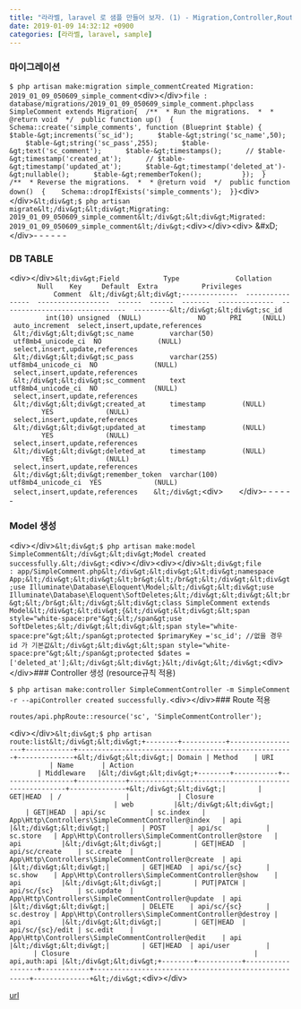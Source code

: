 ```yaml
---
title: "라라벨, laravel 로 샘플 만들어 보자. (1) - Migration,Controller,Route"
date: 2019-01-09 14:32:12 +0900
categories: [라라벨, laravel, sample]
---
```


### 마이그레이션

`$ php artisan make:migration simple_commentCreated Migration: 2019_01_09_050609_simple_comment`&lt;div&gt;&lt;/div&gt;`file : database/migrations/2019_01_09_050609_simple_comment.phpclass SimpleComment extends Migration{  /**  * Run the migrations.  *  * @return void  */  public function up()  {    Schema::create('simple_comments', function (Blueprint $table) {      $table-&gt;increments('sc_id');      $table-&gt;string('sc_name',50);      $table-&gt;string('sc_pass',255);      $table-&gt;text('sc_comment');      $table-&gt;timestamps();      // $table-&gt;timestamp('created_at');      // $table-&gt;timestamp('updated_at');      $table-&gt;timestamp('deleted_at')-&gt;nullable();      $table-&gt;rememberToken();          });  }    /**  * Reverse the migrations.  *  * @return void  */  public function down()  {    Schema::dropIfExists('simple_comments');  }}`&lt;div&gt;&lt;/div&gt;`&lt;div&gt;$ php artisan migrate&lt;/div&gt;&lt;div&gt;Migrating: 2019_01_09_050609_simple_comment&lt;/div&gt;&lt;div&gt;Migrated:  2019_01_09_050609_simple_comment&lt;/div&gt;`&lt;div&gt;&lt;/div&gt;&lt;div&gt;  &amp;#xD;
&lt;/div&gt;- - - - - -

### DB TABLE

&lt;div&gt;&lt;/div&gt;`&lt;div&gt;Field           Type              Collation           Null    Key     Default  Extra           Privileges                       Comment  &lt;/div&gt;&lt;div&gt;--------------  ----------------  ------------------  ------  ------  -------  --------------  -------------------------------  ---------&lt;/div&gt;&lt;div&gt;sc_id           int(10) unsigned  (NULL)              NO      PRI     (NULL)   auto_increment  select,insert,update,references           &lt;/div&gt;&lt;div&gt;sc_name         varchar(50)       utf8mb4_unicode_ci  NO              (NULL)                   select,insert,update,references           &lt;/div&gt;&lt;div&gt;sc_pass         varchar(255)      utf8mb4_unicode_ci  NO              (NULL)                   select,insert,update,references           &lt;/div&gt;&lt;div&gt;sc_comment      text              utf8mb4_unicode_ci  NO              (NULL)                   select,insert,update,references           &lt;/div&gt;&lt;div&gt;created_at      timestamp         (NULL)              YES             (NULL)                   select,insert,update,references           &lt;/div&gt;&lt;div&gt;updated_at      timestamp         (NULL)              YES             (NULL)                   select,insert,update,references           &lt;/div&gt;&lt;div&gt;deleted_at      timestamp         (NULL)              YES             (NULL)                   select,insert,update,references           &lt;/div&gt;&lt;div&gt;remember_token  varchar(100)      utf8mb4_unicode_ci  YES             (NULL)                   select,insert,update,references    &lt;/div&gt;`&lt;div&gt;       &lt;/div&gt;- - - - - -

### Model 생성

&lt;div&gt;&lt;/div&gt;`&lt;div&gt;$ php artisan make:model SimpleComment&lt;/div&gt;&lt;div&gt;Model created successfully.&lt;/div&gt;`&lt;div&gt;&lt;/div&gt;&lt;div&gt;&lt;/div&gt;`&lt;div&gt;file : app/SimpleComment.php&lt;/div&gt;&lt;div&gt;&lt;div&gt;namespace App;&lt;/div&gt;&lt;div&gt;&lt;br&gt;&lt;/br&gt;&lt;/div&gt;&lt;div&gt;use Illuminate\Database\Eloquent\Model;&lt;/div&gt;&lt;div&gt;use Illuminate\Database\Eloquent\SoftDeletes;&lt;/div&gt;&lt;div&gt;&lt;br&gt;&lt;/br&gt;&lt;/div&gt;&lt;div&gt;class SimpleComment extends Model&lt;/div&gt;&lt;div&gt;{&lt;/div&gt;&lt;div&gt;&lt;span style="white-space:pre"&gt;&lt;/span&gt;use SoftDeletes;&lt;/div&gt;&lt;div&gt;&lt;span style="white-space:pre"&gt;&lt;/span&gt;protected $primaryKey ='sc_id'; //없을 경우 id 가 기본값&lt;/div&gt;&lt;div&gt;&lt;span style="white-space:pre"&gt;&lt;/span&gt;protected $dates = ['deleted_at'];&lt;/div&gt;&lt;div&gt;}&lt;/div&gt;&lt;/div&gt;`&lt;div&gt;&lt;/div&gt;### Controller 생성 (resource규칙 적용)

`$ php artisan make:controller SimpleCommentController -m SimpleComment -r --apiController created successfully.`&lt;div&gt;&lt;/div&gt;### Route 적용

`routes/api.phpRoute::resource('sc', 'SimpleCommentController');`  
  
&lt;div&gt;&lt;/div&gt;`&lt;div&gt;$ php artisan route:list&lt;/div&gt;&lt;div&gt;+--------+-----------+------------------+------------+------------------------------------------------------+--------------+&lt;/div&gt;&lt;div&gt;| Domain | Method    | URI              | Name       | Action                                               | Middleware   |&lt;/div&gt;&lt;div&gt;+--------+-----------+------------------+------------+------------------------------------------------------+--------------+&lt;/div&gt;&lt;div&gt;|        | GET|HEAD  | /                |            | Closure                                              | web          |&lt;/div&gt;&lt;div&gt;|        | GET|HEAD  | api/sc           | sc.index   | App\Http\Controllers\SimpleCommentController@index   | api          |&lt;/div&gt;&lt;div&gt;|        | POST      | api/sc           | sc.store   | App\Http\Controllers\SimpleCommentController@store   | api          |&lt;/div&gt;&lt;div&gt;|        | GET|HEAD  | api/sc/create    | sc.create  | App\Http\Controllers\SimpleCommentController@create  | api          |&lt;/div&gt;&lt;div&gt;|        | GET|HEAD  | api/sc/{sc}      | sc.show    | App\Http\Controllers\SimpleCommentController@show    | api          |&lt;/div&gt;&lt;div&gt;|        | PUT|PATCH | api/sc/{sc}      | sc.update  | App\Http\Controllers\SimpleCommentController@update  | api          |&lt;/div&gt;&lt;div&gt;|        | DELETE    | api/sc/{sc}      | sc.destroy | App\Http\Controllers\SimpleCommentController@destroy | api          |&lt;/div&gt;&lt;div&gt;|        | GET|HEAD  | api/sc/{sc}/edit | sc.edit    | App\Http\Controllers\SimpleCommentController@edit    | api          |&lt;/div&gt;&lt;div&gt;|        | GET|HEAD  | api/user         |            | Closure                                              | api,auth:api |&lt;/div&gt;&lt;div&gt;+--------+-----------+------------------+------------+------------------------------------------------------+--------------+&lt;/div&gt;`&lt;div&gt;&lt;/div&gt;  
  
  



[url](http://www.mins01.com/mh/tech/read/1240)